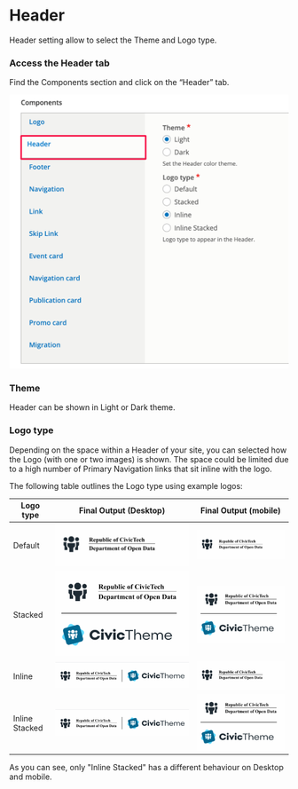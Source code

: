# Header

Header setting allow to select the Theme and Logo type.

### Access the Header tab <a href="#header-summary" id="header-summary"></a>

Find the Components section and click on the “Header” tab.

![](../.gitbook/assets/2642903116.png)

### Theme

Header can be shown in Light or Dark theme.

### Logo type <a href="#header-logotype" id="header-logotype"></a>

Depending on the space within a Header of your site, you can selected how the Logo (with one or two images) is shown. The space could be limited due to a high number of Primary Navigation links that sit inline with the logo.

The following table outlines the Logo type using example logos:

| **Logo type**  | **Final Output (Desktop)**             | **Final Output (mobile)**              |
| -------------- | -------------------------------------- | -------------------------------------- |
| Default        | ![](../.gitbook/assets/2642903128.png) | ![](../.gitbook/assets/2642903128.png) |
| Stacked        | ![](../.gitbook/assets/2643329071.png) | ![](../.gitbook/assets/2643329071.png) |
| Inline         | ![](../.gitbook/assets/2642640970.png) | ![](../.gitbook/assets/2642903128.png) |
| Inline Stacked | ![](../.gitbook/assets/2643329079.png) | ![](../.gitbook/assets/2643329071.png) |

As you can see, only "Inline Stacked" has a different behaviour on Desktop and mobile.
